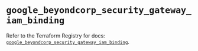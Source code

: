 # `google_beyondcorp_security_gateway_iam_binding`

Refer to the Terraform Registry for docs: [`google_beyondcorp_security_gateway_iam_binding`](https://registry.terraform.io/providers/hashicorp/google/6.50.0/docs/resources/beyondcorp_security_gateway_iam_binding).
